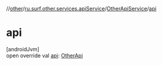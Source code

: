 //[other](../../../index.md)/[ru.surf.other.services.apiService](../index.md)/[OtherApiService](index.md)/[api](api.md)

# api

[androidJvm]\
open override val [api](api.md): [OtherApi](../../ru.surf.other.services.api/-other-api/index.md)
